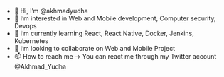 - 👋 Hi, I’m @akhmadyudha
- 👀 I’m interested in Web and Mobile development, Computer security, Devops
- 🌱 I’m currently learning React, React Native, Docker, Jenkins, Kubernetes
- 💞️ I’m looking to collaborate on Web and Mobile Project
- 📫 How to reach me -> You can react me through my Twitter account @Akhmad_Yudha

<!---
akhmadyudha/akhmadyudha is a ✨ special ✨ repository because its `README.md` (this file) appears on your GitHub profile.
You can click the Preview link to take a look at your changes.
--->
